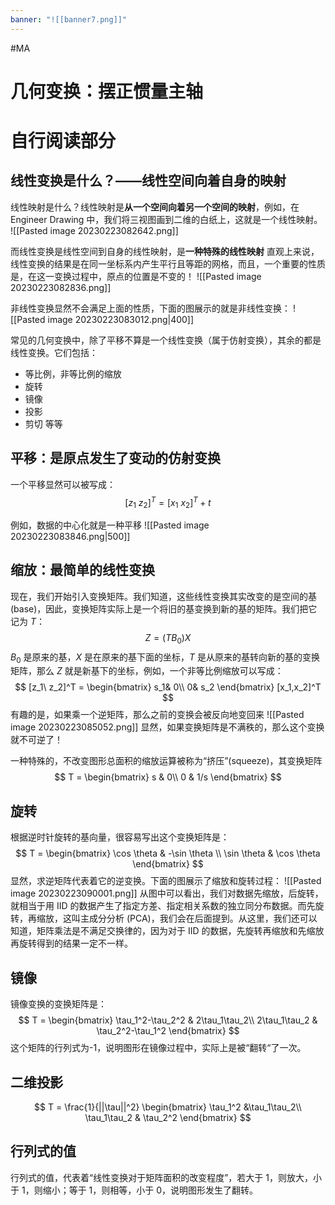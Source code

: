 ```yaml
---
banner: "![[banner7.png]]"
---
```

#MA 
# 几何变换：摆正惯量主轴

# 自行阅读部分
## 线性变换是什么？——线性空间向着自身的映射
线性映射是什么？线性映射是**从一个空间向着另一个空间的映射**，例如，在 Engineer Drawing 中，我们将三视图画到二维的白纸上，这就是一个线性映射。
![[Pasted image 20230223082642.png]]

而线性变换是线性空间到自身的线性映射，是**一种特殊的线性映射**
直观上来说，线性变换的结果是在同一坐标系内产生平行且等距的网格，而且，一个重要的性质是，在这一变换过程中，原点的位置是不变的！
![[Pasted image 20230223082836.png]]

非线性变换显然不会满足上面的性质，下面的图展示的就是非线性变换：
![[Pasted image 20230223083012.png|400]]

常见的几何变换中，除了平移不算是一个线性变换（属于仿射变换），其余的都是线性变换。它们包括：
- 等比例，非等比例的缩放
- 旋转
- 镜像
- 投影
- 剪切
等等

## 平移：是原点发生了变动的仿射变换
一个平移显然可以被写成：
$$
[z_1\ z_2]^T = [x_1\ x_2]^T+t
$$

例如，数据的中心化就是一种平移
![[Pasted image 20230223083846.png|500]]

## 缩放：最简单的线性变换
现在，我们开始引入变换矩阵。我们知道，这些线性变换其实改变的是空间的基 (base)，因此，变换矩阵实际上是一个将旧的基变换到新的基的矩阵。我们把它记为 $T$：
$$
Z = (TB_0)X
$$
$B_0$ 是原来的基，$X$ 是在原来的基下面的坐标，$T$ 是从原来的基转向新的基的变换矩阵，那么 $Z$ 就是新基下的坐标，例如，一个非等比例缩放可以写成：
$$
[z_1\ z_2]^T = 
\begin{bmatrix}
s_1& 0\\
0& s_2
\end{bmatrix}
[x_1,x_2]^T
$$
有趣的是，如果乘一个逆矩阵，那么之前的变换会被反向地变回来
![[Pasted image 20230223085052.png]]
显然，如果变换矩阵是不满秩的，那么这个变换就不可逆了！

一种特殊的，不改变图形总面积的缩放运算被称为“挤压”(squeeze)，其变换矩阵
$$
T = 
\begin{bmatrix}
s & 0\\
0 & 1/s
\end{bmatrix}
$$

## 旋转
根据逆时针旋转的基向量，很容易写出这个变换矩阵是：
$$
T = \begin{bmatrix}
\cos \theta  & -\sin \theta \\
\sin \theta & \cos  \theta
\end{bmatrix}
$$
显然，求逆矩阵代表着它的逆变换。下面的图展示了缩放和旋转过程：
![[Pasted image 20230223090001.png]]
从图中可以看出，我们对数据先缩放，后旋转，就相当于用 IID 的数据产生了指定方差、指定相关系数的独立同分布数据。而先旋转，再缩放，这叫主成分分析 (PCA)，我们会在后面提到。从这里，我们还可以知道，矩阵乘法是不满足交换律的，因为对于 IID 的数据，先旋转再缩放和先缩放再旋转得到的结果一定不一样。

## 镜像
镜像变换的变换矩阵是：
$$
T = \begin{bmatrix}
\tau_1^2-\tau_2^2 & 2\tau_1\tau_2\\
2\tau_1\tau_2 & \tau_2^2-\tau_1^2
\end{bmatrix}
$$
这个矩阵的行列式为-1，说明图形在镜像过程中，实际上是被“翻转“了一次。

## 二维投影
$$
T = \frac{1}{||\tau||^2}
\begin{bmatrix}
\tau_1^2 &\tau_1\tau_2\\
\tau_1\tau_2 & \tau_2^2
\end{bmatrix}
$$

## 行列式的值
行列式的值，代表着“线性变换对于矩阵面积的改变程度”，若大于 1，则放大，小于 1，则缩小；等于 1，则相等，小于 0，说明图形发生了翻转。